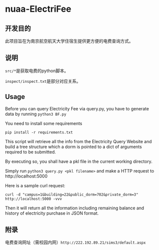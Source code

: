 # nuaa-ElectriFee

## 开发目的

此项目旨在为南京航空航天大学住宿生提供更方便的电费查询方式。

## 说明

`src/*`是获取电费的python脚本。

`inspect/inspect.txt`是部分对应关系。

## Usage
Before you can query Electricity Fee via query.py, you have to generate data by running ```python3 BF.py```

You need to install some requirements

```
pip install -r requirements.txt
```

This script will retrieve all the info from the Electricity Query Website and build a tree structure which a dorm is pointed to a dict of arguments required to be submitted.

By executing so, you shall have a pkl file in the current working directory.

Simply run ```python3 query.py <pkl filename>``` and make a HTTP request to http://localhost:5000

Here is a sample curl request:
```
curl -d "campus=1&building=22&public_dorm=702&private_dorm=3" http://localhost:5000 -vvv
```

Then it will return all the information including remaining balance and history of electricity purchase in JSON format.

## 附录
电费查询网址（需校园内网）`http://222.192.89.21/sims3/default.aspx`
